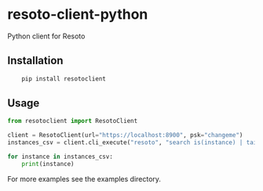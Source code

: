 # resoto-client-python
Python client for Resoto

## Installation

```bash
    pip install resotoclient
```

## Usage

```python
from resotoclient import ResotoClient

client = ResotoClient(url="https://localhost:8900", psk="changeme")
instances_csv = client.cli_execute("resoto", "search is(instance) | tail 5 | list --csv")

for instance in instances_csv:
    print(instance)
```

For more examples see the examples directory.